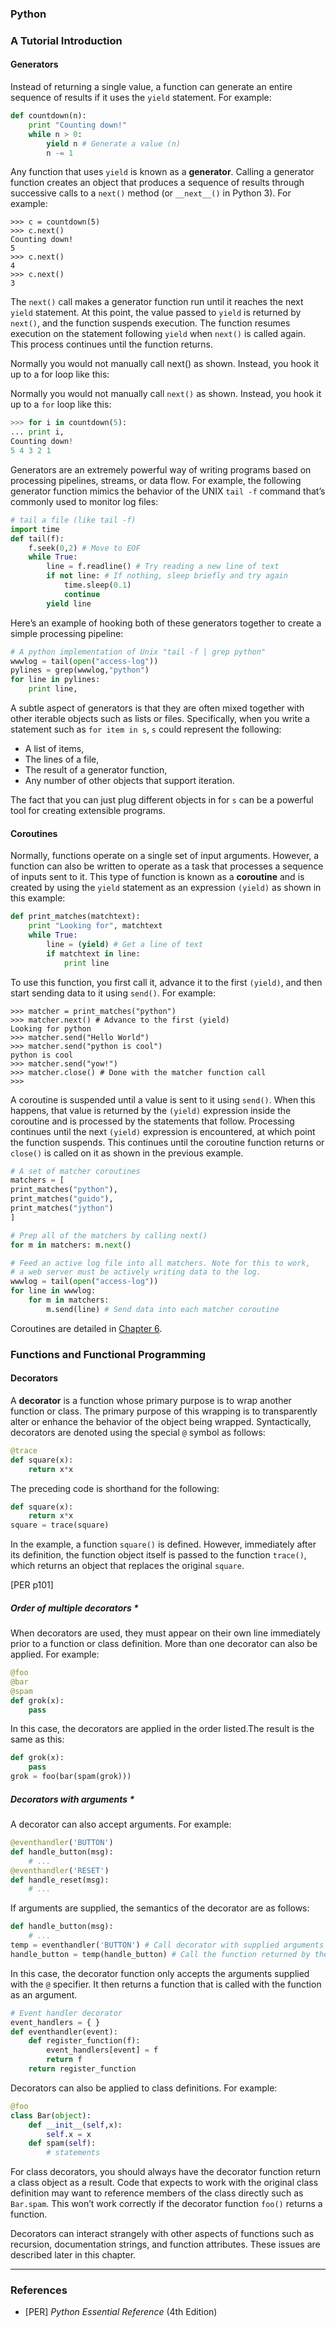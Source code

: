 ### **Python**

### A Tutorial Introduction

#### Generators

Instead of returning a single value, a function can generate an entire sequence of results if it uses the `yield` statement. For example:

```python
def countdown(n):
    print "Counting down!"
    while n > 0:
        yield n # Generate a value (n)
        n -= 1
```

Any function that uses `yield` is known as a **generator**. Calling a generator function creates an object that produces a sequence of results through successive calls to a `next()` method (or `__next__()` in Python 3). For example:

```pycon
>>> c = countdown(5)
>>> c.next()
Counting down!
5
>>> c.next()
4
>>> c.next()
3
```

The `next()` call makes a generator function run until it reaches the next `yield` statement. At this point, the value passed to `yield` is returned by `next()`, and the function suspends execution. The function resumes execution on the statement following `yield` when `next()` is called again. This process continues until the function returns.

Normally you would not manually call next() as shown. Instead, you hook it up to
a for loop like this:

Normally you would not manually call `next()` as shown. Instead, you hook it up to a `for` loop like this:

```python
>>> for i in countdown(5):
... print i,
Counting down!
5 4 3 2 1
```

Generators are an extremely powerful way of writing programs based on processing pipelines, streams, or data flow. For example, the following generator function mimics the behavior of the UNIX `tail -f` command that’s commonly used to monitor log files:

```python
# tail a file (like tail -f)
import time
def tail(f):
    f.seek(0,2) # Move to EOF
    while True:
        line = f.readline() # Try reading a new line of text
        if not line: # If nothing, sleep briefly and try again
            time.sleep(0.1)
            continue
        yield line
```

Here’s an example of hooking both of these generators together to create a simple processing pipeline:

```python
# A python implementation of Unix "tail -f | grep python"
wwwlog = tail(open("access-log"))
pylines = grep(wwwlog,"python")
for line in pylines:
    print line,
```

A subtle aspect of generators is that they are often mixed together with other iterable
objects such as lists or files. Specifically, when you write a statement such as `for item
in s`, `s` could represent the following:

* A list of items,
* The lines of a file,
* The result of a generator function,
* Any number of other objects that support iteration.

The fact that you can just plug different objects in for `s` can be a powerful tool for creating extensible programs.

#### Coroutines

Normally, functions operate on a single set of input arguments. However, a function can also be written to operate as a task that processes a sequence of inputs sent to it. This type of function is known as a **coroutine** and is created by using the `yield` statement as an expression `(yield)` as shown in this example:

```python
def print_matches(matchtext):
    print "Looking for", matchtext
    while True:
        line = (yield) # Get a line of text
        if matchtext in line:
            print line
```

To use this function, you first call it, advance it to the first `(yield)`, and then start sending data to it using `send()`. For example:

```pycon
>>> matcher = print_matches("python")
>>> matcher.next() # Advance to the first (yield)
Looking for python
>>> matcher.send("Hello World")
>>> matcher.send("python is cool")
python is cool
>>> matcher.send("yow!")
>>> matcher.close() # Done with the matcher function call
>>>
```

A coroutine is suspended until a value is sent to it using `send()`. When this happens, that value is returned by the `(yield)` expression inside the coroutine and is processed by the statements that follow. Processing continues until the next `(yield)` expression is encountered, at which point the function suspends. This continues until the coroutine function returns or `close()` is called on it as shown in the previous example.

```python
# A set of matcher coroutines
matchers = [
print_matches("python"),
print_matches("guido"),
print_matches("jython")
]

# Prep all of the matchers by calling next()
for m in matchers: m.next()

# Feed an active log file into all matchers. Note for this to work,
# a web server must be actively writing data to the log.
wwwlog = tail(open("access-log"))
for line in wwwlog:
    for m in matchers:
        m.send(line) # Send data into each matcher coroutine
```

Coroutines are detailed in [Chapter 6](#functions-and-functional-programming).

### Functions and Functional Programming

#### Decorators

A **decorator** is a function whose primary purpose is to wrap another function or class.  The primary purpose of this wrapping is to transparently alter or enhance the behavior of the object being wrapped. Syntactically, decorators are denoted using the special `@` symbol as follows:

```python
@trace
def square(x):
    return x*x
```

The preceding code is shorthand for the following:

```python
def square(x):
    return x*x
square = trace(square)
```

In the example, a function `square()` is defined. However, immediately after its definition, the function object itself is passed to the function `trace()`, which returns an object that replaces the original `square`.

[PER p101]

##### **Order of multiple decorators** *

When decorators are used, they must appear on their own line immediately prior to a function or class definition. More than one decorator can also be applied. For example:

```python
@foo
@bar
@spam
def grok(x):
    pass
```

In this case, the decorators are applied in the order listed.The result is the same as this:

```python
def grok(x):
    pass
grok = foo(bar(spam(grok)))
```

##### **Decorators with arguments** *

A decorator can also accept arguments. For example:

```python
@eventhandler('BUTTON')
def handle_button(msg):
    # ...
@eventhandler('RESET')
def handle_reset(msg):
    # ...
```

If arguments are supplied, the semantics of the decorator are as follows:

```python
def handle_button(msg):
    # ...
temp = eventhandler('BUTTON') # Call decorator with supplied arguments
handle_button = temp(handle_button) # Call the function returned by the decorato
```

In this case, the decorator function only accepts the arguments supplied with the `@` specifier. It then returns a function that is called with the function as an argument.

```python
# Event handler decorator
event_handlers = { }
def eventhandler(event):
    def register_function(f):
        event_handlers[event] = f
        return f
    return register_function
```
Decorators can also be applied to class definitions. For example:

```python
@foo
class Bar(object):
    def __init__(self,x):
        self.x = x
    def spam(self):
        # statements
```

For class decorators, you should always have the decorator function return a class object as a result. Code that expects to work with the original class definition may want to reference members of the class directly such as `Bar.spam`. This won’t work correctly if the decorator function `foo()` returns a function.

Decorators can interact strangely with other aspects of functions such as recursion, documentation strings, and function attributes. These issues are described later in this chapter.

- - -

### References

* [PER] *Python Essential Reference* (4th Edition)
